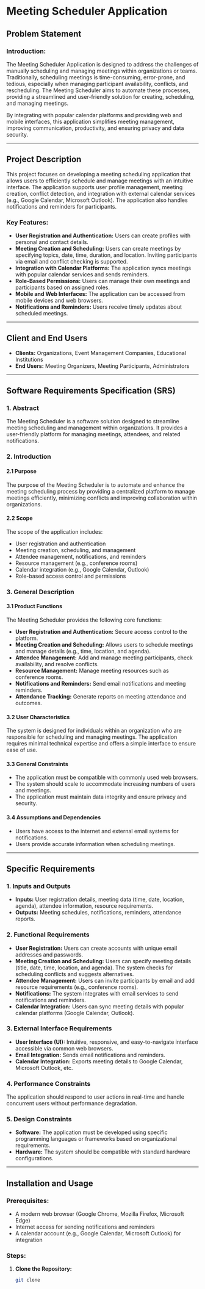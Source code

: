 # Meeting Scheduler Application

## Problem Statement

### Introduction:
The Meeting Scheduler Application is designed to address the challenges of manually scheduling and managing meetings within organizations or teams. Traditionally, scheduling meetings is time-consuming, error-prone, and tedious, especially when managing participant availability, conflicts, and rescheduling. The Meeting Scheduler aims to automate these processes, providing a streamlined and user-friendly solution for creating, scheduling, and managing meetings.

By integrating with popular calendar platforms and providing web and mobile interfaces, this application simplifies meeting management, improving communication, productivity, and ensuring privacy and data security.

---

## Project Description

This project focuses on developing a meeting scheduling application that allows users to efficiently schedule and manage meetings with an intuitive interface. The application supports user profile management, meeting creation, conflict detection, and integration with external calendar services (e.g., Google Calendar, Microsoft Outlook). The application also handles notifications and reminders for participants.

### Key Features:
- **User Registration and Authentication:** Users can create profiles with personal and contact details.
- **Meeting Creation and Scheduling:** Users can create meetings by specifying topics, date, time, duration, and location. Inviting participants via email and conflict checking is supported.
- **Integration with Calendar Platforms:** The application syncs meetings with popular calendar services and sends reminders.
- **Role-Based Permissions:** Users can manage their own meetings and participants based on assigned roles.
- **Mobile and Web Interfaces:** The application can be accessed from mobile devices and web browsers.
- **Notifications and Reminders:** Users receive timely updates about scheduled meetings.

---

## Client and End Users
- **Clients:** Organizations, Event Management Companies, Educational Institutions
- **End Users:** Meeting Organizers, Meeting Participants, Administrators

---

## Software Requirements Specification (SRS)

### 1. Abstract
The Meeting Scheduler is a software solution designed to streamline meeting scheduling and management within organizations. It provides a user-friendly platform for managing meetings, attendees, and related notifications.

### 2. Introduction

#### 2.1 Purpose
The purpose of the Meeting Scheduler is to automate and enhance the meeting scheduling process by providing a centralized platform to manage meetings efficiently, minimizing conflicts and improving collaboration within organizations.

#### 2.2 Scope
The scope of the application includes:
- User registration and authentication
- Meeting creation, scheduling, and management
- Attendee management, notifications, and reminders
- Resource management (e.g., conference rooms)
- Calendar integration (e.g., Google Calendar, Outlook)
- Role-based access control and permissions

### 3. General Description

#### 3.1 Product Functions
The Meeting Scheduler provides the following core functions:
- **User Registration and Authentication:** Secure access control to the platform.
- **Meeting Creation and Scheduling:** Allows users to schedule meetings and manage details (e.g., time, location, and agenda).
- **Attendee Management:** Add and manage meeting participants, check availability, and resolve conflicts.
- **Resource Management:** Manage meeting resources such as conference rooms.
- **Notifications and Reminders:** Send email notifications and meeting reminders.
- **Attendance Tracking:** Generate reports on meeting attendance and outcomes.

#### 3.2 User Characteristics
The system is designed for individuals within an organization who are responsible for scheduling and managing meetings. The application requires minimal technical expertise and offers a simple interface to ensure ease of use.

#### 3.3 General Constraints
- The application must be compatible with commonly used web browsers.
- The system should scale to accommodate increasing numbers of users and meetings.
- The application must maintain data integrity and ensure privacy and security.

#### 3.4 Assumptions and Dependencies
- Users have access to the internet and external email systems for notifications.
- Users provide accurate information when scheduling meetings.

---

## Specific Requirements

### 1. Inputs and Outputs
- **Inputs:** User registration details, meeting data (time, date, location, agenda), attendee information, resource requirements.
- **Outputs:** Meeting schedules, notifications, reminders, attendance reports.

### 2. Functional Requirements
- **User Registration:** Users can create accounts with unique email addresses and passwords.
- **Meeting Creation and Scheduling:** Users can specify meeting details (title, date, time, location, and agenda). The system checks for scheduling conflicts and suggests alternatives.
- **Attendee Management:** Users can invite participants by email and add resource requirements (e.g., conference rooms).
- **Notifications:** The system integrates with email services to send notifications and reminders.
- **Calendar Integration:** Users can sync meeting details with popular calendar platforms (Google Calendar, Outlook).

### 3. External Interface Requirements
- **User Interface (UI):** Intuitive, responsive, and easy-to-navigate interface accessible via common web browsers.
- **Email Integration:** Sends email notifications and reminders.
- **Calendar Integration:** Exports meeting details to Google Calendar, Microsoft Outlook, etc.

### 4. Performance Constraints
The application should respond to user actions in real-time and handle concurrent users without performance degradation.

### 5. Design Constraints
- **Software:** The application must be developed using specific programming languages or frameworks based on organizational requirements.
- **Hardware:** The system should be compatible with standard hardware configurations.

---

## Installation and Usage

### Prerequisites:
- A modern web browser (Google Chrome, Mozilla Firefox, Microsoft Edge)
- Internet access for sending notifications and reminders
- A calendar account (e.g., Google Calendar, Microsoft Outlook) for integration

### Steps:
1. **Clone the Repository:**  
   ```bash
   git clone 
